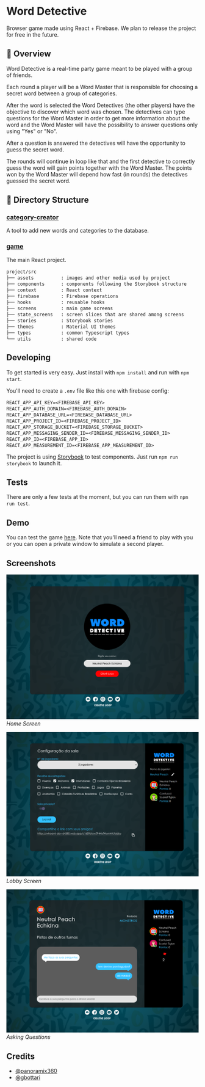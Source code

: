 # Word Detective

Browser game made using React + Firebase. We plan to release the project for free in the future.

## :pencil: Overview

Word Detective is a real-time party game meant to be played with a group of friends.

Each round a player will be a Word Master that is responsible for choosing a secret word between a group of categories.

After the word is selected the Word Detectives (the other players) have the objective to discover which word was chosen. The detectives can type questions for the Word Master in order to get more information about the word and the Word Master will have the possibility to answer questions only using "Yes" or "No".

After a question is answered the detectives will have the opportunity to guess the secret word.

The rounds will continue in loop like that and the first detective to correctly guess the word will gain points together with the Word Master. The points won by the Word Master will depend how fast (in rounds) the detectives guessed the secret word.

## :floppy_disk: Directory Structure

### [category-creator](./category-creator)

A tool to add new words and categories to the database.

### [game](./project)

The main React project.

```text
project/src
├── assets          : images and other media used by project
├── components      : components following the Storybook structure
├── context         : React context
├── firebase        : Firebase operations
├── hooks           : reusable hooks
├── screens         : main game screens
├── state_screens   : screen slices that are shared among screens
├── stories         : Storybook stories
├── themes          : Material UI themes
├── types           : common Typescript types
└── utils           : shared code
```

## Developing

To get started is very easy. Just install with `npm install` and run with `npm start`.

You'll need to create a `.env` file like this one with firebase config:

```text
REACT_APP_API_KEY=<FIREBASE_API_KEY>
REACT_APP_AUTH_DOMAIN=<FIREBASE_AUTH_DOMAIN>
REACT_APP_DATABASE_URL=<FIREBASE_DATABASE_URL>
REACT_APP_PROJECT_ID=<FIREBASE_PROJECT_ID>
REACT_APP_STORAGE_BUCKET=<FIREBASE_STORAGE_BUCKET>
REACT_APP_MESSAGING_SENDER_ID=<FIREBASE_MESSAGING_SENDER_ID>
REACT_APP_ID=<FIREBASE_APP_ID>
REACT_APP_MEASUREMENT_ID=<FIREBASE_APP_MEASUREMENT_ID>
```

The project is using [Storybook](https://github.com/storybookjs/storybook) to test components. Just run `npm run storybook` to launch it.

## Tests

There are only a few tests at the moment, but you can run them with `npm run test`.

## Demo

You can test the game [here](https://whoami-dev-d4380.web.app/). Note that you'll need a friend to play with you or you can open a private window to simulate a second player.

## Screenshots

![](./screens/home.png)
*Home Screen*

![](./screens/lobby.png)
*Lobby Screen*

![](./screens/questions.png)
*Asking Questions*

## Credits

- [@panoramix360](https://github.com/panoramix360)
- [@gbottari](https://github.com/gbottari)
